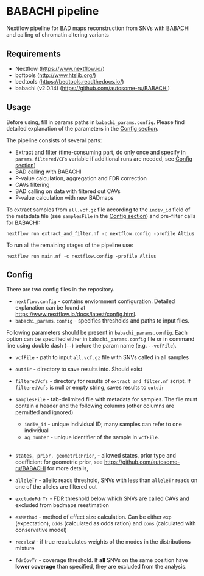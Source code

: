 # BABACHI pipeline

Nextflow pipeline for BAD maps reconstruction from SNVs with BABACHI and calling of chromatin altering variants

## Requirements
- Nextflow (https://www.nextflow.io/)
- bcftools (http://www.htslib.org/)
- bedtools (https://bedtools.readthedocs.io/)
- babachi (v2.0.14) (https://github.com/autosome-ru/BABACHI)



## Usage
Before using, fill in params paths in ```babachi_params.config```. Please find detailed explanation of the parameters in the [Config section](#config).

The pipeline consists of several parts:
- Extract and filter (time-consuming part, do only once and specify in ```params.filteredVCFs``` variable if additional runs are needed, see [Config section](#config))
- BAD calling with BABACHI
- P-value calculation, aggregation and FDR correction
- CAVs filtering
- BAD calling on data with filtered out CAVs
- P-value calculation with new BADmaps

To extract samples from ```all.vcf.gz``` file according to the ```indiv_id``` field of the metadata file (see ```samplesFile``` in the [Config section](#config)) and pre-filter calls for BABACHI:
```
nextflow run extract_and_filter.nf -c nextflow.config -profile Altius
```

To run all the remaining stages of the pipeline use:
```
nextflow run main.nf -c nextflow.config -profile Altius
```

## Config
There are two config files in the repository.
- ```nextflow.config``` - contains enviornment configuration. Detailed explanation can be found at https://www.nextflow.io/docs/latest/config.html. 
- ```babachi_params.config``` - specifies thresholds and paths to input files.

Following parameters should be present in ```babachi_params.config```. Each option can be specified either in ```babachi_params.config``` file or in command line using double dash (```--```) before the param name (e.g. ```--vcfFile```).
- ```vcfFile``` - path to input ```all.vcf.gz``` file with SNVs called in all samples

- ```outdir``` - directory to save results into. Should exist

- ```filteredVcfs``` - directory for results of ```extract_and_filter.nf``` script. If ```filteredVcfs``` is null or empty string, saves results to ```outdir```

- ```samplesFile``` - tab-delimited file with metadata for samples. The file must contain a header and the following columns (other columns are permitted and ignored)
    - ```indiv_id``` - unique individual ID; many samples can refer to one individual
    - ```ag_number``` - unique identifier of the sample in ```vcfFile```.<br><br>

- ```states, prior, geometricPrior```,  - allowed states, prior type and coefficient for geometric prior, see https://github.com/autosome-ru/BABACHI for more details,
- ```alleleTr``` - allelic reads threshold, SNVs with less than ```alleleTr``` reads on one of the alleles are filtered out
- ```excludeFdrTr``` - FDR threshold below which SNVs are called CAVs and excluded from badmaps reestimation
- ```esMethod``` - method of effect size calculation. Can be either ```exp``` (expectation), ```odds``` (calculated as odds ration) and ```cons``` (calculated with conservative model)
- ```recalcW``` - if true recalculates weights of the modes in the distributions mixture
- ```fdrCovTr``` - coverage threshold. If <b>all</b> SNVs on the same position have <b>lower coverage</b> than specified, they are excluded from the analysis.